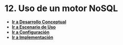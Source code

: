 # 12. Uso de un motor NoSQL

- [**Ir a Desarrollo Conceptual**](/12/12.1/12.1.md)
- [**Ir a Escenario de Uso**](/12/12.2/12.2.md)
- [**Ir a Configuración**](/12/12.3/12.3.md)
- [**Ir a Implementación**](/12/12.4/12.4.md)